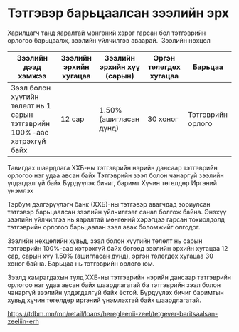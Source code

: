 # Тэтгэвэр барьцаалсан зээлийн эрх
Харилцагч танд яаралтай мөнгөний хэрэг гарсан бол тэтгэврийн орлогоо барьцаалж, зээлийн үйлчилгээ аваарай. 
Зээлийн нөхцөл

|Зээлийн дээд хэмжээ|Зээлийн эрхийн хугацаа|Зээлийн эрхийн хүү (сарын)|Эргэн төлөгдөх хугацаа|Барьцаа|
|---|---|---|---|---|
|Зээл болон хүүгийн төлөлт нь 1 сарын тэтгэврийн 100%-аас хэтрэхгүй байх|12 сар|1.50%(ашигласан дүнд)|30 хоног|Тэтгэврийн орлого|

Тавигдах шаардлага
ХХБ-ны тэтгэврийн нэрийн дансаар тэтгэврийн орлогоо нэг удаа авсан байх
Тэтгэврийн зээл болон чанаргүй зээлийн үлдэгдэлгүй байх
Бүрдүүлэх бичиг, баримт
Хүчин төгөлдөр Иргэний үнэмлэх


Тэрбум дэлгэрүүлэгч банк (ХХБ)-ны тэтгэвэр авагчдад зориулсан тэтгэвэр барьцаалсан зээлийн үйлчилгээг санал болгож байна. Энэхүү зээлийн үйлчилгээ нь яаралтай мөнгөний хэрэгцээ гарсан тохиолдолд тэтгэврийн орлогоо барьцаалан зээл авах боломжийг олгодог.

Зээлийн нөхцөлийн хувьд, зээл болон хүүгийн төлөлт нь сарын тэтгэврийн 100%-аас хэтрэхгүй байх бөгөөд зээлийн эрхийн хугацаа 12 сар, сарын хүү 1.50% (ашигласан дүнд), эргэн төлөгдөх хугацаа 30 хоног байна. Барьцаа нь тэтгэврийн орлого юм.

Зээлд хамрагдахын тулд ХХБ-ны тэтгэврийн нэрийн дансаар тэтгэврийн орлогоо нэг удаа авсан байх шаардлагатай ба тэтгэврийн зээл болон чанаргүй зээлийн үлдэгдэлгүй байх ёстой. Бүрдүүлэх бичиг баримтын хувьд хүчин төгөлдөр иргэний үнэмлэхтэй байх шаардлагатай.

https://tdbm.mn/mn/retail/loans/heregleenii-zeel/tetgever-baritsaalsan-zeeliin-erh